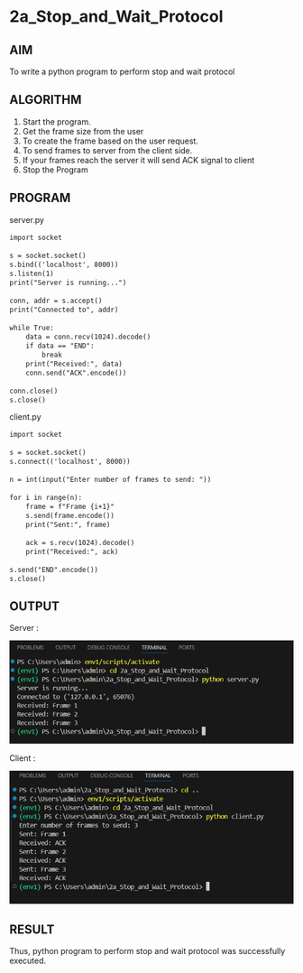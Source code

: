 # 2a_Stop_and_Wait_Protocol
## AIM 
To write a python program to perform stop and wait protocol
## ALGORITHM
1. Start the program.
2. Get the frame size from the user
3. To create the frame based on the user request.
4. To send frames to server from the client side.
5. If your frames reach the server it will send ACK signal to client
6. Stop the Program
## PROGRAM 
server.py
```
import socket

s = socket.socket()
s.bind(('localhost', 8000))
s.listen(1)
print("Server is running...")

conn, addr = s.accept()
print("Connected to", addr)

while True:
    data = conn.recv(1024).decode()
    if data == "END":
        break
    print("Received:", data)
    conn.send("ACK".encode())

conn.close()
s.close()
```

client.py
```
import socket

s = socket.socket()
s.connect(('localhost', 8000))

n = int(input("Enter number of frames to send: "))

for i in range(n):
    frame = f"Frame {i+1}"
    s.send(frame.encode())
    print("Sent:", frame)

    ack = s.recv(1024).decode()
    print("Received:", ack)

s.send("END".encode())
s.close()
```
## OUTPUT 
Server : 

![alt text](<Screenshot 2025-05-20 110249.png>)

Client :

![alt text](<Screenshot 2025-05-20 110254.png>)
## RESULT
Thus, python program to perform stop and wait protocol was successfully executed.
